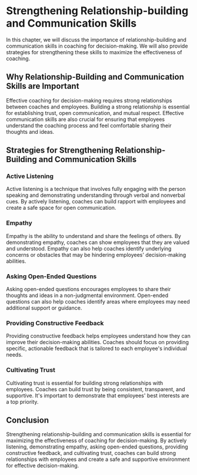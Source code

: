 Strengthening Relationship-building and Communication Skills
=====================================================================================================================================

In this chapter, we will discuss the importance of relationship-building and communication skills in coaching for decision-making. We will also provide strategies for strengthening these skills to maximize the effectiveness of coaching.

Why Relationship-Building and Communication Skills are Important
----------------------------------------------------------------

Effective coaching for decision-making requires strong relationships between coaches and employees. Building a strong relationship is essential for establishing trust, open communication, and mutual respect. Effective communication skills are also crucial for ensuring that employees understand the coaching process and feel comfortable sharing their thoughts and ideas.

Strategies for Strengthening Relationship-Building and Communication Skills
---------------------------------------------------------------------------

### Active Listening

Active listening is a technique that involves fully engaging with the person speaking and demonstrating understanding through verbal and nonverbal cues. By actively listening, coaches can build rapport with employees and create a safe space for open communication.

### Empathy

Empathy is the ability to understand and share the feelings of others. By demonstrating empathy, coaches can show employees that they are valued and understood. Empathy can also help coaches identify underlying concerns or obstacles that may be hindering employees' decision-making abilities.

### Asking Open-Ended Questions

Asking open-ended questions encourages employees to share their thoughts and ideas in a non-judgmental environment. Open-ended questions can also help coaches identify areas where employees may need additional support or guidance.

### Providing Constructive Feedback

Providing constructive feedback helps employees understand how they can improve their decision-making abilities. Coaches should focus on providing specific, actionable feedback that is tailored to each employee's individual needs.

### Cultivating Trust

Cultivating trust is essential for building strong relationships with employees. Coaches can build trust by being consistent, transparent, and supportive. It's important to demonstrate that employees' best interests are a top priority.

Conclusion
----------

Strengthening relationship-building and communication skills is essential for maximizing the effectiveness of coaching for decision-making. By actively listening, demonstrating empathy, asking open-ended questions, providing constructive feedback, and cultivating trust, coaches can build strong relationships with employees and create a safe and supportive environment for effective decision-making.
